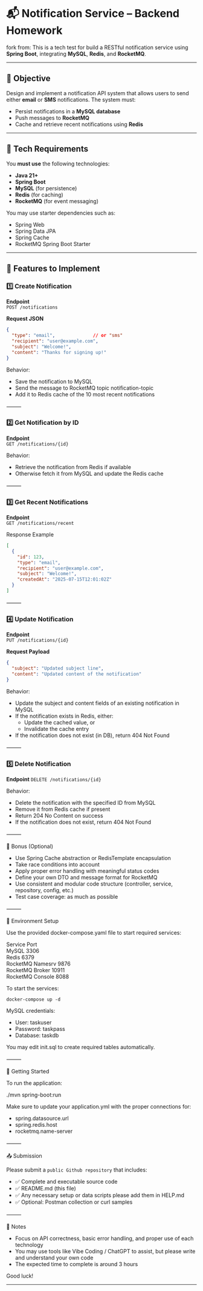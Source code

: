 
# 📬 Notification Service – Backend Homework

fork from:
This is a tech test for build a RESTful notification service using **Spring Boot**, integrating **MySQL**, **Redis**, and **RocketMQ**.

---

## 🎯 Objective

Design and implement a notification API system that allows users to send either **email** or **SMS** notifications. The system must:

- Persist notifications in a **MySQL database**
- Push messages to **RocketMQ**
- Cache and retrieve recent notifications using **Redis**

---

## 🧰 Tech Requirements

You **must use** the following technologies:

- **Java 21+**
- **Spring Boot**
- **MySQL** (for persistence)
- **Redis** (for caching)
- **RocketMQ** (for event messaging)

You may use starter dependencies such as:
- Spring Web
- Spring Data JPA
- Spring Cache
- RocketMQ Spring Boot Starter

---

## 🔧 Features to Implement

### 1️⃣ Create Notification

**Endpoint**  
`POST /notifications`

**Request JSON**
```json
{
  "type": "email",              // or "sms"
  "recipient": "user@example.com",
  "subject": "Welcome!",
  "content": "Thanks for signing up!"
}
```
Behavior:  
- Save the notification to MySQL  
- Send the message to RocketMQ topic notification-topic  
- Add it to Redis cache of the 10 most recent notifications  

⸻

### 2️⃣ Get Notification by ID

**Endpoint**  
`GET /notifications/{id}`

Behavior:
- Retrieve the notification from Redis if available
- Otherwise fetch it from MySQL and update the Redis cache

⸻

### 3️⃣ Get Recent Notifications

**Endpoint**  
`GET /notifications/recent`

Response Example
```json
[
  {
    "id": 123,
    "type": "email",
    "recipient": "user@example.com",
    "subject": "Welcome!",
    "createdAt": "2025-07-15T12:01:02Z"
  }
]
```

⸻
### 4️⃣ Update Notification

**Endpoint**  
`PUT /notifications/{id}`

**Request Payload**
```json
{
  "subject": "Updated subject line",
  "content": "Updated content of the notification"
}
```

Behavior:
- Update the subject and content fields of an existing notification in MySQL
- If the notification exists in Redis, either:
  - Update the cached value, or
  - Invalidate the cache entry
- If the notification does not exist (in DB), return 404 Not Found  


⸻

### 5️⃣ Delete Notification

**Endpoint**
`DELETE /notifications/{id}`

Behavior:
- Delete the notification with the specified ID from MySQL
- Remove it from Redis cache if present
- Return 204 No Content on success
- If the notification does not exist, return 404 Not Found


⸻

🧪 Bonus (Optional)  
- Use Spring Cache abstraction or RedisTemplate encapsulation
- Take race conditions into account
- Apply proper error handling with meaningful status codes
- Define your own DTO and message format for RocketMQ
- Use consistent and modular code structure (controller, service, repository, config, etc.)
- Test case coverage: as much as possible

⸻

🐳 Environment Setup

Use the provided docker-compose.yaml file to start required services:

Service	Port  
MySQL	3306  
Redis	6379  
RocketMQ Namesrv	9876  
RocketMQ Broker	10911  
RocketMQ Console	8088  

To start the services:

```commandline
docker-compose up -d
```

MySQL credentials:
- User: taskuser
- Password: taskpass
- Database: taskdb

You may edit init.sql to create required tables automatically.

⸻

🚀 Getting Started

To run the application:

./mvn spring-boot:run

Make sure to update your application.yml with the proper connections for:
- spring.datasource.url
- spring.redis.host
- rocketmq.name-server

⸻

📤 Submission

Please submit a `public Github repository` that includes:
- ✅ Complete and executable source code
- ✅ README.md (this file)
- ✅ Any necessary setup or data scripts please add them in HELP.md
- ✅ Optional: Postman collection or curl samples  

⸻

📌 Notes
- Focus on API correctness, basic error handling, and proper use of each technology
- You may use tools like Vibe Coding / ChatGPT to assist, but please write and understand your own code
- The expected time to complete is around 3 hours

Good luck!

---
